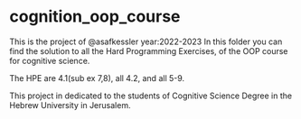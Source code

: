 # cognition_oop_course
This is the project of @asafkessler year:2022-2023
In this folder you can find the solution to all the Hard Programming Exercises,
of the OOP course for cognitive science.

The HPE are 4.1(sub ex 7,8), all 4.2,  and all  5-9.

This project in dedicated to the students of Cognitive Science Degree in the Hebrew University 
in Jerusalem.

